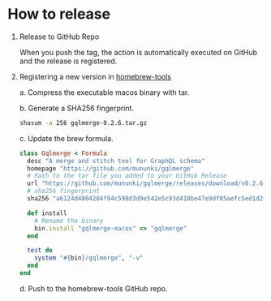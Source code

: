 # How to release

1. Release to GitHub Repo

   When you push the tag, the action is automatically executed on GitHub and the release is registered.

2. Registering a new version in [homebrew-tools](https://github.com/mununki/homebrew-tools)

   a. Compress the executable macos binary with tar.

   b. Generate a SHA256 fingerprint.

   ```sh
   shasum -a 256 gqlmerge-0.2.6.tar.gz
   ```

   c. Update the brew formula.

   ```ruby
   class Gqlmerge < Formula
     desc "A merge and stitch tool for GraphQL schema"
     homepage "https://github.com/mununki/gqlmerge"
     # Path to the tar file you added to your GitHub Release
     url "https://github.com/mununki/gqlmerge/releases/download/v0.2.6/gqlmerge-0.2.6.tar.gz"
     # sha256 fingerprint
     sha256 "a6124d4804204f94c598d3d9e542e5c93d410be47e9df05aefc5ed1d2b3ae159"

     def install
       # Rename the binary
       bin.install "gqlmerge-macos" => "gqlmerge"
     end

     test do
       system "#{bin}/gqlmerge", "-v"
     end
   end
   ```

   d. Push to the homebrew-tools GitHub repo.
